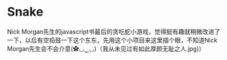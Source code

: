 # Snake
Nick Morgan先生的javascript书最后的贪吃蛇小游戏，觉得挺有趣就稍微改进了一下，以后有空捣鼓一下这个东东，先用这个小项目来这里插个眼，不知道Nick Morgan先生会不会介意(✿◡‿◡)（我从未见过有如此厚颜无耻之人.jpg)）
